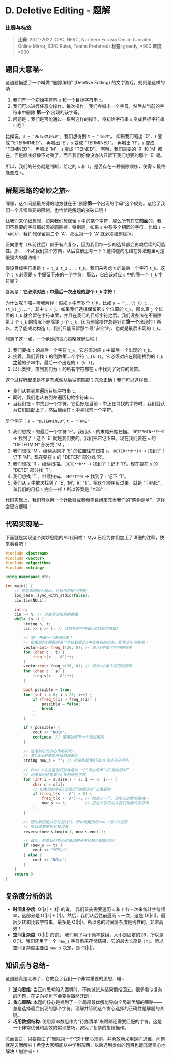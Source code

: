 # D. Deletive Editing - 题解

### 比赛与标签
> **比赛**: 2021-2022 ICPC, NERC, Northern Eurasia Onsite (Unrated, Online Mirror, ICPC Rules, Teams Preferred)
> **标签**: greedy, *900
> **难度**: *900

## 题目大意喵~
这道题描述了一个叫做 "删除编辑" (Deletive Editing) 的文字游戏，规则是这样的呐：

1.  我们有一个初始字符串 `s` 和一个目标字符串 `t`。
2.  我们可以进行任意次操作。每次操作，我们会喊出一个字母，然后从当前的字符串中删除 **第一个** 出现的该字母。
3.  问题是：我们是否能通过一系列这样的操作，将初始字符串 `s` 变成目标字符串 `t` 呢？

比如说，`s = "DETERMINED"`，我们想得到 `t = "TERM"`。
如果我们喊出 'D'，`s` 变成 "ETERMINED"。
再喊出 'E'，`s` 变成 "TERMINED"。
再喊出 'R'，`s` 变成 "TEMINED"。
再喊出 'M'，`s` 变成 "TEINED"。
啊哦，我们需要的 'R' 和 'M' 都在，但是顺序好像不对劲了，而且我们好像没办法只留下我们想要的那个 'E' 呢。

所以，我们的任务就是判断，给定的 `s` 和 `t`，是否存在一种删除顺序，使得 `s` 最终能变成 `t`。

## 解题思路的奇妙之旅~
嘿嘿，这个问题最关键的地方就在于“删除**第一个**出现的字母”这个规则。这给了我们一个非常重要的限制，也恰恰是解题的突破口哦！

让我们来仔细想想，如果我们想保留 `s` 中的某个字符，那么所有在它**前面**的、我们不想要的字符都必须被删除掉。特别是，如果 `s` 中有多个相同的字符，比如 `s = "ABCA"`，我们想保留第二个 'A'，那么第一个 'A' 就必须被删除掉。

正向思考（从前往后）似乎有点复杂，因为我们每一步的选择都会影响后续的可能性。那……不如我们换个方向，从后往前思考一下？这种逆向思维在算法题里可是很强大的魔法喵！

假设目标字符串是 `t = t_1 t_2 ... t_k`。我们来考虑 `t` 的最后一个字符 `t_k`。这个 `t_k` 必须是 `s` 中保留下来的一个字符。那么，它应该对应 `s` 中的哪一个 `t_k` 字符呢？

答案是：**它必须对应 `s` 中最后一次出现的那个 `t_k` 字符！**

为什么呢？喵~ 听我解释！假如 `s` 中有多个 `t_k`，比如 `s = "...(t_k)_i...(t_k)_j..."`，其中 `i < j`。如果我们选择保留第 `i` 个位置的 `t_k`，那么第 `j` 个位置的 `t_k` 就会留在字符串里，并且在我们的目标字符之后。我们没办法在不删除第 `i` 个 `t_k` 的情况下删除第 `j` 个 `t_k`，因为删除操作总是针对**第一个**出现的！所以，为了能成功构造 `t`，我们只能保留那个最“安全”的、也就是最后出现的 `t_k`。

想通了这一点，一个绝妙的贪心策略就诞生啦！

1.  我们要找 `t` 的最后一个字符 `t_k`，它必须对应 `s` 中最后一个出现的 `t_k`。
2.  接着，我们要找 `t` 的倒数第二个字符 `t_{k-1}`，它必须对应在刚刚找到的 `t_k` **之前**的子串中，最后一个出现的 `t_{k-1}`。
3.  以此类推，直到我们为 `t` 的所有字符都在 `s` 中找到了对应的位置。

这个过程听起来是不是有点像从后往前匹配？完全正确！我们可以这样做：
- 我们从右到左遍历目标字符串 `t`。
- 同时，我们也从右到左遍历初始字符串 `s`。
- 当我们在 `s` 中找到一个字符，它恰好是当前 `t` 中正在寻找的字符时，我们就认为它们匹配上了，然后继续在 `t` 中寻找前一个字符。

举个例子：`s = "DETERMINED"`, `t = "TRME"`
1.  我们想找 `t` 的最后一个字符 'E'。我们从 `s` 的末尾开始扫描。
    `DETERMIN**E**D` -> 找到了！这个 'E' 就是我们要的。我们把它记下来。现在我们要在 `s` 的 "DETERMIN" 部分找 'M'。
2.  我们想找 'M'。继续从刚才 'E' 的位置往前扫描 `s`。
    `DETER**M**IN` -> 找到了！记下 'M'。现在要在 `s` 的 "DETER" 部分找 'R'。
3.  我们想找 'R'。继续扫描。
    `DETE**R**` -> 找到了！记下 'R'。现在要在 `s` 的 "DETE" 部分找 'T'。
4.  我们想找 'T'。继续扫描。
    `DE**T**E` -> 找到了！记下 'T'。
5.  我们从 `s` 中依次找到了 'E', 'M', 'R', 'T'。把这个顺序反过来，就是 "TRME"，和我们的目标 `t` 完全一样！所以答案是 "YES"！

代码实现上，我们可以用一个计数器或者频率数组来充当我们的“购物清单”，这样会更方便哦！

## 代码实现喵~
下面就是实现这个美妙思路的AC代码啦！Mya 已经为你们加上了详细的注释，快来看看吧！

```cpp
#include <iostream>
#include <vector>
#include <algorithm>
#include <string>

using namespace std;

int main() {
    // 开启高速输入输出，让程序跑得飞快喵~
    ios_base::sync_with_stdio(false);
    cin.tie(NULL);

    int n;
    cin >> n; // 读取测试用例的数量
    while (n--) {
        string s, t;
        cin >> s >> t; // 读取初始字符串s和目标字符串t

        // 喵~ 先做一个快速检查！
        // 如果目标t需要的某个字符数量比s中总共有的还多，那肯定不可能啦！
        vector<int> freq_t(26, 0); // 统计t中每个字符的频率
        for (char c : t) {
            freq_t[c - 'A']++;
        }
        vector<int> freq_s(26, 0); // 统计s中每个字符的频率
        for (char c : s) {
            freq_s[c - 'A']++;
        }

        bool possible = true;
        for (int i = 0; i < 26; i++) {
            if (freq_t[i] > freq_s[i]) {
                possible = false;
                break;
            }
        }

        if (!possible) {
            cout << "NO\n";
            continue; // 直接处理下一个测试用例
        }

        // 这是核心的贪心策略实现~
        // 我们从s的末尾开始向前遍历
        string new_s = ""; // 用来构建我们从s中选出的子序列
        
        // freq_t在这里被巧妙地用作一个“待办清单”或“购物清单”
        // 记录我们还需要为t找到哪些字符
        for (int i = s.size() - 1; i >= 0; i--) {
            char c = s[i];
            // 如果当前字符c是我们“购物清单”上需要的
            if (freq_t[c - 'A'] > 0) {
                freq_t[c - 'A']--; // 找到了一个，清单上的需求量减一
                new_s += c;        // 把这个字符加入我们构建的字符串
            }
        }

        // 因为我们是从后往前找的，所以构建出的new_s是t的逆序
        // 所以需要把它反转过来
        reverse(new_s.begin(), new_s.end());

        // 最后，检查我们贪心构造出的子序列是否就是目标t
        if (new_s == t) {
            cout << "YES\n";
        } else {
            cout << "NO\n";
        }
    }
    return 0;
}
```

## 复杂度分析的说
- **时间复杂度**: O(|s| + |t|) 的说。
  我们首先需要遍历 `s` 和 `t` 各一次来统计字符频率，这部分是 O(|s| + |t|)。然后，我们从后往前遍历 `s` 一次，这是 O(|s|)。最后反转和比较字符串，最多是 O(|t|)。所以总的时间复杂度是线性的，非常高效！
- **空间复杂度**: O(|t|) 的说。
  我们用了两个频率数组，大小是固定的26，所以是 O(1)。我们还用了一个 `new_s` 字符串来存储结果，它的最大长度是 `|t|`。所以空间复杂度主要由 `new_s` 决定，是 O(|t|)。

## 知识点与总结~
这道题真是太棒了，它教会了我们一个非常重要的思想，喵~

1.  **逆向思维**: 当正向思考陷入困境时，不妨试试从结果倒推回去。很多看似复杂的问题，在逆向视角下会变得豁然开朗！
2.  **贪心策略**: 本题的核心是找到了一个局部最优解能导向全局最优解的策略——总是选择最后出现的那个字符。理解并证明这个贪心选择的正确性是解题的关键。
3.  **巧用数据结构**: 使用频率数组作为“待办清单”来跟踪还需要匹配的字符，这是一个非常优雅和高效的实现技巧，避免了复杂的指针操作。

总而言之，只要抓住了“删除第一个”这个核心规则，并勇敢地采用逆向思维，问题就迎刃而解啦！希望大家都能从中学到东西，以后遇到类似的题目也能充满信心地解决！加油喵~！